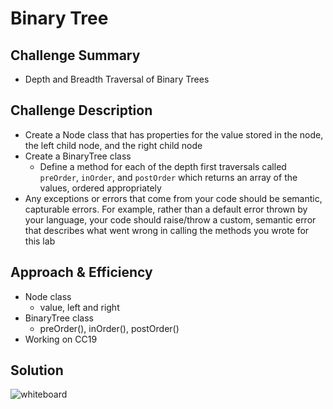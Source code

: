 # Binary Tree

## Challenge Summary
<!-- Short summary or background information -->
- Depth and Breadth Traversal of Binary Trees

## Challenge Description
<!-- Description of the challenge -->
- Create a Node class that has properties for the value stored in the node, the left child node, and the right child node
- Create a BinaryTree class
  - Define a method for each of the depth first traversals called `preOrder`, `inOrder`, and `postOrder` which returns an array of the values, ordered appropriately
- Any exceptions or errors that come from your code should be semantic, capturable errors. For example, rather than a default error thrown by your language, your code should raise/throw a custom, semantic error that describes what went wrong in calling the methods you wrote for this lab

## Approach & Efficiency
<!-- What approach did you take? Why? What is the Big O space/time for this approach? -->
- Node class
  - value, left and right
- BinaryTree class
  - preOrder(), inOrder(), postOrder()
- Working on CC19

## Solution
<!-- Embedded whiteboard image -->
![whiteboard](../../assets/tree.jpg "tree whiteboard")

<!-- class BinarySearchTree {
  add(input) {
    // insert new node at the correct place in the tree
    node = new Node(input)
  }
  contains(input) {
    // traversal and compare value to input to node.value
  }
} -->
